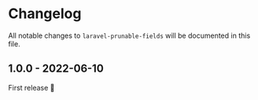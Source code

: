 # Changelog

All notable changes to `laravel-prunable-fields` will be documented in this file.

## 1.0.0 - 2022-06-10

First release 🚀
